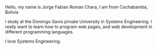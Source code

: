 Hello, my name is Jorge Fabian Roman Chara, I am from Cochabamba, Bolivia

I study at the Domingo Savio private University in Systems Engineering.
I really want to learn how to program web pages, and web development in different programming languages.

I love Systems Engineering.
